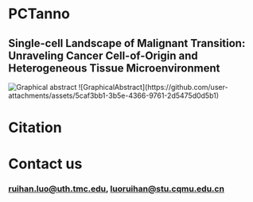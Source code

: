 # PCTanno
## Single-cell Landscape of Malignant Transition: Unraveling Cancer Cell-of-Origin and Heterogeneous Tissue Microenvironment
<picture>
 <source media="(prefers-color-scheme: dark)" srcset="">
 <source media="(prefers-color-scheme: light)" srcset="">
 <img alt="Graphical abstract" src="YOUR-DEFAULT-IMAGE">
</picture>
![GraphicalAbstract](https://github.com/user-attachments/assets/5caf3bb1-3b5e-4366-9761-2d5475d0d5b1)

# Citation
### 
# Contact us
### ruihan.luo@uth.tmc.edu, luoruihan@stu.cqmu.edu.cn
        
        
        
        
